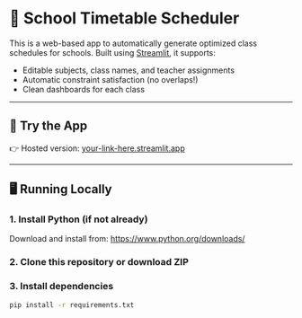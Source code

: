 # 📅 School Timetable Scheduler

This is a web-based app to automatically generate optimized class schedules for schools. Built using [Streamlit](https://streamlit.io), it supports:

- Editable subjects, class names, and teacher assignments
- Automatic constraint satisfaction (no overlaps!)
- Clean dashboards for each class

---

## 🚀 Try the App

👉 Hosted version: [your-link-here.streamlit.app](https://your-link-here.streamlit.app)

---

## 🖥️ Running Locally

### 1. Install Python (if not already)
Download and install from: https://www.python.org/downloads/

### 2. Clone this repository or download ZIP

### 3. Install dependencies
```bash
pip install -r requirements.txt
